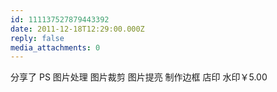 ```yaml
---
id: 111137527879443392
date: 2011-12-18T12:29:00.000Z
reply: false
media_attachments: 0
---
```


分享了 PS 图片处理 图片裁剪 图片提亮 制作边框 店印 水印￥5.00 ​​​​

